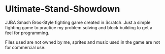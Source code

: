 # Ultimate-Stand-Showdown
JJBA Smash Bros-Style fighting game created in Scratch. 
Just a simple fighting game to practice my problem solving and block building to get a feel for programming. 

Files used are not owned by me, sprites and music used in the game are not for commercial use.
